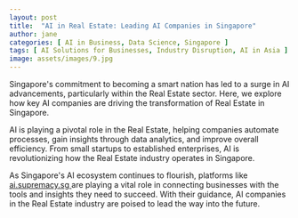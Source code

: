```yaml
---
layout: post
title:  "AI in Real Estate: Leading AI Companies in Singapore"
author: jane
categories: [ AI in Business, Data Science, Singapore ]
tags: [ AI Solutions for Businesses, Industry Disruption, AI in Asia ]
image: assets/images/9.jpg
---
```


Singapore's commitment to becoming a smart nation has led to a surge in AI advancements, particularly within the Real Estate sector. Here, we explore how key AI companies are driving the transformation of Real Estate in Singapore.

AI is playing a pivotal role in the Real Estate, helping companies automate processes, gain insights through data analytics, and improve overall efficiency. From small startups to established enterprises, AI is revolutionizing how the Real Estate industry operates in Singapore.

As Singapore's AI ecosystem continues to flourish, platforms like <a href="https://ai.supremacy.sg" target="_blank"> ai.supremacy.sg </a> are playing a vital role in connecting businesses with the tools and insights they need to succeed. With their guidance, AI companies in the Real Estate industry are poised to lead the way into the future.

